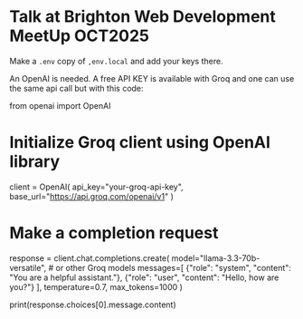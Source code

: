 # Talk at Brighton Web Development MeetUp OCT2025

Make a `.env` copy of `,env.local` and add your keys there.

An OpenAI is needed. A free API KEY is available with Groq and one can use the same api call but with this code:

from openai import OpenAI

# Initialize Groq client using OpenAI library
client = OpenAI(
    api_key="your-groq-api-key",
    base_url="https://api.groq.com/openai/v1"
)

# Make a completion request
response = client.chat.completions.create(
    model="llama-3.3-70b-versatile",  # or other Groq models
    messages=[
        {"role": "system", "content": "You are a helpful assistant."},
        {"role": "user", "content": "Hello, how are you?"}
    ],
    temperature=0.7,
    max_tokens=1000
)

print(response.choices[0].message.content)